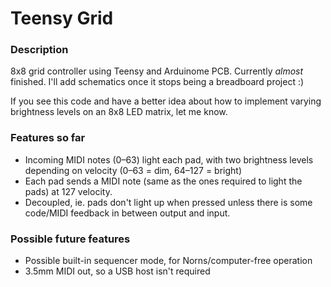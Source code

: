 # Teensy Grid

### Description
8x8 grid controller using Teensy and Arduinome PCB. Currently _almost_ finished. I'll add schematics once it stops being a breadboard project :)

If you see this code and have a better idea about how to implement varying brightness levels on an 8x8 LED matrix, let me know.

### Features so far
* Incoming MIDI notes (0–63) light each pad, with two brightness levels depending on velocity (0–63 = dim, 64–127 = bright)
* Each pad sends a MIDI note (same as the ones required to light the pads) at 127 velocity.
* Decoupled, ie. pads don't light up when pressed unless there is some code/MIDI feedback in between output and input.

### Possible future features
* Possible built-in sequencer mode, for Norns/computer-free operation
* 3.5mm MIDI out, so a USB host isn't required
